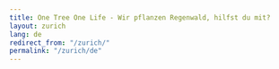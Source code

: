 ```yaml
---
title: One Tree One Life - Wir pflanzen Regenwald, hilfst du mit?
layout: zurich
lang: de
redirect_from: "/zurich/"
permalink: "/zurich/de"
---
```

